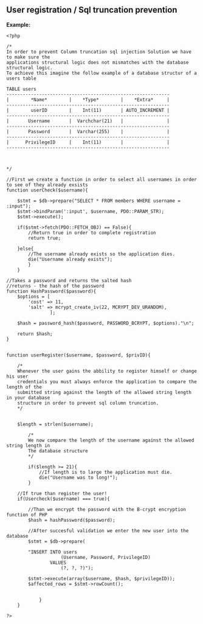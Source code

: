 
User registration / Sql truncation prevention
-------

**Example:**

   	<?php

	/*
	In order to prevent Column truncation sql injection Solution we have to make sure the
	applications structural logic does not mismatches with the database structural logic.
	To achieve this imagine the follow example of a database structur of a users table
	
	TABLE users
	------------------------------------------------------------
	|	     *Name* 	   |	*Type* 		  |    *Extra*     |
	------------------------------------------------------------
	|        userID	       |    Int(11)       | AUTO_INCREMENT |
	------------------------------------------------------------
	|       Username  	   |  Varchchar(21)   |  			   |
	------------------------------------------------------------
	|       Password       |  Varchar(255)    |				   |
	------------------------------------------------------------
	|      PrivilegeID     |    Int(11)       | 			   |
	------------------------------------------------------------

	

	*/
	
	//First we create a function in order to select all usernames in order to see of they already exsists
	function userCheck($username){
			
		$stmt = $db->prepare("SELECT * FROM members WHERE username = :input");
		$stmt->bindParam(':input', $username, PDO::PARAM_STR);
		$stmt->execute();
			
		if($stmt->fetch(PDO::FETCH_OBJ) == False){ 
			//Return true in order to complete registration
			return true;
			
		}else{
			//The username already exists so the application dies.
			die("Username already exists");
			}
		}
		
	//Takes a password and returns the salted hash
	//returns - the hash of the password
	function HashPassword($password){
		$options = [
    		'cost' => 11,
    		'salt' => mcrypt_create_iv(22, MCRYPT_DEV_URANDOM),
					];
		
		$hash =	password_hash($password, PASSWORD_BCRYPT, $options)."\n";
	
		return $hash;
	}
	
	
	function userRegister($username, $password, $privID){
		
		/*
		Whenever the user gains the abbility to register himself or change his user
		credentials you must always enforce the application to compare the length of the
		submitted string against the length of the allowed string length in your database
		structure in order to prevent sql column truncation.
		*/
		
		
		$length = strlen($username);
			
			/*
			We now compare the length of the username against the allowed string length in
			The database structure
			*/
			
			if($length >= 21){
				//If length is to large the application must die.
				die("Username was to long!");	
			}
			
		//If true than register the user!		
		if(Usercheck($username) === true){
			
			//Than we encrypt the password with the B-crypt encryption function of PHP
			$hash = hashPassword($password);
			
			//After succesful validation we enter the new user into the database
			$stmt = $db->prepare(
		
			"INSERT INTO users 
						(Username, Password, PrivilegeID)
					VALUES 
						(?, ?, ?)");
					
			$stmt->execute(array($username, $hash, $privilegeID));
			$affected_rows = $stmt->rowCount();
		
								
				}
		}	
	
	?>

